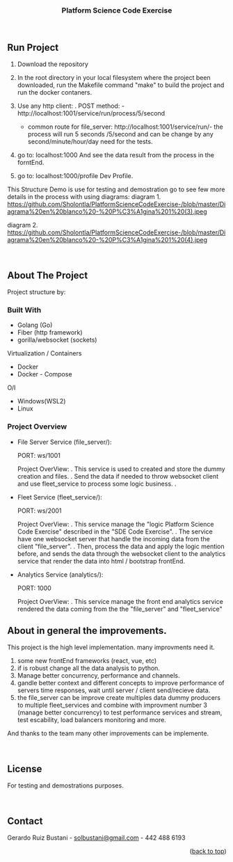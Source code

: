 <div id="top"></div>

<!-- Structure Demo  -->
<div align="center">
  <a href="https://github.com/Sholontla/Platform-Science-Code-Exercise-">
  </a>
<h3 align="center">Platform Science Code Exercise</h3>
  <p align="center">
<br />
  </p>
</div>

<!-- RUN THE PROJECT -->

## Run Project

1.  Download the repository

2.  In the root directory in your local filesystem where the project been downloaded, run the Makefile command "make" to build the project and run the docker contaners.

3.  Use any http client:
    . POST method: - http://localhost:1001/service/run/process/5/second

    - common route for file_server: http://localhost:1001/service/run/- the process will run 5 seconds /5/second and can be change by any second/minute/hour/day need for the tests.

4.  go to:
    localhost:1000
    And see the data result from the process in the forntEnd.

5.  go to:
    localhost:1000/profile
    Dev Profile.

This Structure Demo is use for testing and demostration go to see few more details in the process with using diagrams:
diagram 1. https://github.com/Sholontla/PlatformScienceCodeExercise-/blob/master/Diagrama%20en%20blanco%20-%20P%C3%A1gina%201%20(3).jpeg

diagram 2. https://github.com/Sholontla/PlatformScienceCodeExercise-/blob/master/Diagrama%20en%20blanco%20-%20P%C3%A1gina%201%20(4).jpeg

<br />

<!-- ABOUT THE PROJECT -->

## About The Project

Project structure by:

### Built With

- Golang (Go)
- Fiber (http framework)
- gorilla/websocket (sockets)

Virtualization / Containers

- Docker
- Docker - Compose

O/I

- Windows(WSL2)
- Linux

### Project Overview

- File Server Service (file_server/):

  PORT: ws/1001

  Project OverView:
  . This service is used to created and store the dummy creation and files.
  . Send the data if needed to throw websocket client and use fleet_service to process some logic business.
  .

- Fleet Service (fleet_service/):

  PORT: ws/2001

  Project OverView:
  . This service manage the "logic Platform Science Code Exercise" described in the "SDE Code Exercise".
  . The service have one websocket server that handle the incoming data from the client "file_server".
  . Then, process the data and apply the logic mention before, and sends the data through the websocket client to the analytics service that render the data into html / bootstrap frontEnd.

- Analytics Service (analytics/):

  PORT: 1000

  Project OverView:
  . This service manage the front end analytics service rendered the data coming from the the "file_server" and "fleet_service"

## About in general the improvements.

This project is the high level implementation.
many improvments need it.

1. some new frontEnd frameworks (react, vue, etc)
2. if is robust change all the data analysis to python.
3. Manage better concurrency, performance and channels.
4. gandle better context and different concepts to improve performance of servers time responses, wait until server / client send/recieve data.
5. the file_server can be improve create multiples data dummy producers to multiple fleet_services and combine with improvment number 3 (manage better concurrency) to test performance services and stream, test escability, load balancers monitoring and more.

And thanks to the team many other improvements can be implemente.

<br />

## License

For testing and demostrations purposes.

<!-- CONTACT -->

<br />

## Contact

Gerardo Ruiz Bustani - solbustani@gmail.com - 442 488 6193

<p align="right">(<a href="#top">back to top</a>)</p>
